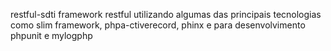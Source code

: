 restful-sdti
framework restful utilizando algumas das principais tecnologias como slim framework, phpa-ctiverecord, phinx e para desenvolvimento phpunit e mylogphp